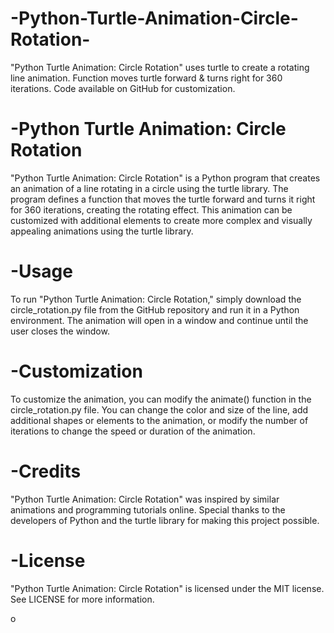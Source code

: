 # -Python-Turtle-Animation-Circle-Rotation-
"Python Turtle Animation: Circle Rotation" uses turtle to create a rotating line animation. Function moves turtle forward &amp; turns right for 360 iterations. Code available on GitHub for customization.
# -Python Turtle Animation: Circle Rotation
"Python Turtle Animation: Circle Rotation" is a Python program that creates an animation of a line rotating in a circle using the turtle library. The program defines a function that moves the turtle forward and turns it right for 360 iterations, creating the rotating effect. This animation can be customized with additional elements to create more complex and visually appealing animations using the turtle library.

# -Usage
To run "Python Turtle Animation: Circle Rotation," simply download the circle_rotation.py file from the GitHub repository and run it in a Python environment. The animation will open in a window and continue until the user closes the window.

# -Customization
To customize the animation, you can modify the animate() function in the circle_rotation.py file. You can change the color and size of the line, add additional shapes or elements to the animation, or modify the number of iterations to change the speed or duration of the animation.

# -Credits
"Python Turtle Animation: Circle Rotation" was inspired by similar animations and programming tutorials online. Special thanks to the developers of Python and the turtle library for making this project possible.

# -License
"Python Turtle Animation: Circle Rotation" is licensed under the MIT license. See LICENSE for more information.

o




